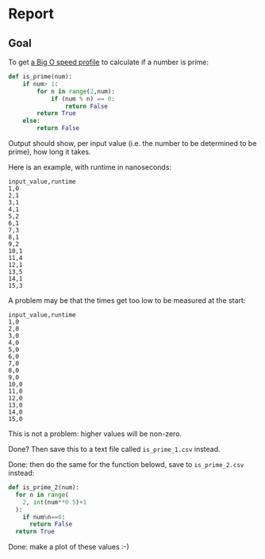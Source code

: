 # Report

## Goal

To get [a Big O speed profile](https://uppmax.github.io/programming_formalisms/optimisation/big_o)
to calculate if a number is prime:

```python
def is_prime(num):
    if num> 1:
        for n in range(2,num):
            if (num % n) == 0:
                return False
        return True
    else:
        return False
```

Output should show, per input value (i.e. the number to be
determined to be prime), how long it takes.

Here is an example, with runtime in nanoseconds:

```
input_value,runtime
1,0
2,1
3,1
4,1
5,2
6,1
7,3
8,1
9,2
10,1
11,4
12,1
13,5
14,1
15,3
```

A problem may be that the times get too low to be measured at the start:

```
input_value,runtime
1,0
2,0
3,0
4,0
5,0
6,0
7,0
8,0
9,0
10,0
11,0
12,0
13,0
14,0
15,0
```

This is not a problem: higher values will be non-zero.

Done? Then save this to a text file called `is_prime_1.csv` instead.

Done: then do the same for the function belowd, save to `is_prime_2.csv` instead:

```python
def is_prime_2(num):
  for n in range(
    2, int(num**0.5)+1
  ):
    if num%n==0:
      return False
  return True
```

Done: make a plot of these values :-)
